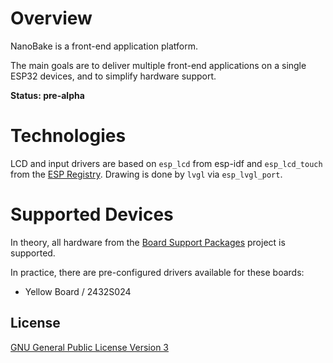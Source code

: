 # Overview

NanoBake is a front-end application platform.

The main goals are to deliver multiple front-end applications on a single ESP32 devices,
and to simplify hardware support.

**Status: pre-alpha**

# Technologies

LCD and input drivers are based on `esp_lcd` from esp-idf
and `esp_lcd_touch` from the [ESP Registry](https://components.espressif.com/components/espressif/esp_lcd_touch).
Drawing is done by `lvgl` via `esp_lvgl_port`.

# Supported Devices

In theory, all hardware from the [Board Support Packages](https://github.com/espressif/esp-bsp/) project is supported.

In practice, there are pre-configured drivers available for these boards:
- Yellow Board / 2432S024

## License

[GNU General Public License Version 3](LICENSE.md)

